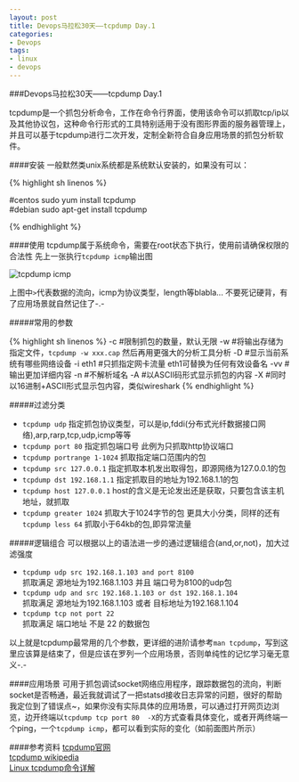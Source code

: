 ```yaml
---
layout: post
title: Devops马拉松30天——tcpdump Day.1
categories:
- Devops
tags:
- linux
- devops
---
```


###Devops马拉松30天——tcpdump Day.1


tcpdump是一个抓包分析命令，工作在命令行界面，使用该命令可以抓取tcp/ip以及其他协议包，这种命令行形式的工具特别适用于没有图形界面的服务器管理上，并且可以基于tcpdump进行二次开发，定制全新符合自身应用场景的抓包分析软件。

####安装
一般默然类unix系统都是系统默认安装的，如果没有可以：

{% highlight sh linenos %}

#centos
sudo yum install tcpdump	
#debian
sudo apt-get install tcpdump

{% endhighlight %} 

####使用
tcpdump属于系统命令，需要在root状态下执行，使用前请确保权限的合法性
先上一张执行`tcpdump icmp`输出图

![tcpdump icmp]({{site.IMG_PATH}}/day1-0.png)

上图中`>`代表数据的流向，icmp为协议类型，length等blabla... 不要死记硬背，有了应用场景就自然记住了-.-

#####常用的参数

{% highlight sh linenos %}
	-c #限制抓包的数量，默认无限
	-w #将输出存储为指定文件，`tcpdump -w xxx.cap` 然后再用更强大的分析工具分析
	-D #显示当前系统有哪些网络设备
	-i eth1 #只抓指定网卡流量 eth1可替换为任何有效设备名
	-vv #输出更加详细内容
	-n #不解析域名
	-A #以ASCII码形式显示抓包的内容
	-X #同时以16进制+ASCII形式显示包内容，类似wireshark
{% endhighlight %}

#####过滤分类
+ `tcpdump udp` 指定抓包协议类型，可以是ip,fddi(分布式光纤数据接口网络),arp,rarp,tcp,udp,icmp等等
+ `tcpdump port 80` 指定抓包端口号 此例为只抓取http协议端口
+ `tcpdump portrange 1-1024` 抓取指定端口范围内的包
+ `tcpdump src 127.0.0.1` 指定抓取本机发出取得包，即源网络为127.0.0.1的包
+ `tcpdump dst 192.168.1.1` 指定抓取目的地址为192.168.1.1的包
+ `tcpdump host 127.0.0.1` host的含义是无论发出还是获取，只要包含该主机地址，就抓取
+ `tcpdump greater 1024`  抓取大于1024字节的包 更具大小分类，同样的还有`tcpdump less 64` 抓取小于64kb的包,即异常流量

#####逻辑组合
可以根据以上的语法进一步的通过逻辑组合(and,or,not)，加大过滤强度

+ `tcpdump udp src 192.168.1.103 and port 8100`     
抓取满足 源地址为192.168.1.103 并且 端口号为8100的udp包
+ `tcpdump udp and src 192.168.1.103 or dst 192.168.1.104`   
抓取满足 源地址为192.168.1.103 或者 目标地址为192.168.1.104
+ `tcpdump tcp not port 22`    
抓取满足 端口地址 不是 22 的数据包

以上就是tcpdump最常用的几个参数，更详细的进阶请参考`man tcpdump`，写到这里应该算是结束了，但是应该在罗列一个应用场景，否则单纯性的记忆学习毫无意义-.-

####应用场景
可用于抓包调试socket网络应用程序，跟踪数据包的流向，判断socket是否畅通，最近我就调试了一把statsd接收日志异常的问题，很好的帮助我定位到了错误点~，如果你没有实际具体的应用场景，可以通过打开网页边浏览，边开终端以`tcpdump tcp port 80  -X`的方式查看具体变化，或者开两终端一个ping，一个`tcpdump icmp`，都可以看到实际的变化（如前面图片所示）


####参考资料
[tcpdump官网](http://www.tcpdump.org/)    
[tcpdump wikipedia](http://en.wikipedia.org/wiki/Tcpdump)    
[Linux tcpdump命令详解](http://www.cnblogs.com/ggjucheng/archive/2012/01/14/2322659.html)